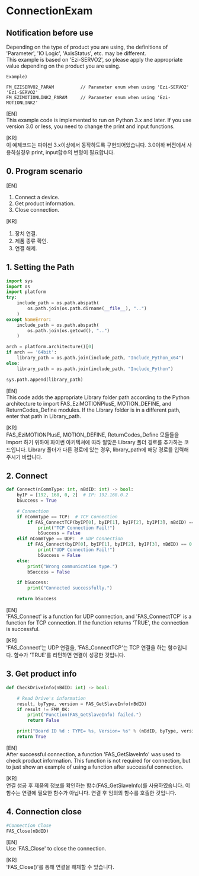 # ConnectionExam

Notification before use
-------------------------------------------------------
Depending on the type of product you are using, the definitions of 'Parameter', 'IO Logic', 'AxisStatus', etc. may be different.  
This example is based on 'Ezi-SERVO2', so please apply the appropriate value depending on the product you are using.

```
Example)

FM_EZISERVO2_PARAM			// Parameter enum when using 'Ezi-SERVO2' 'Ezi-SERVO2'
FM_EZIMOTIONLINK2_PARAM		// Parameter enum when using 'Ezi-MOTIONLINK2'
```
[EN]    
This example code is implemented to run on Python 3.x and later.
If you use version 3.0 or less, you need to change the print and input functions.

[KR]  
이 예제코드는 파이썬 3.x이상에서 동작하도록 구현되어있습니다.
3.0이하 버전에서 사용하실경우 print, input함수의 변형이 필요합니다.

## 0. Program scenario
[EN]  
1. Connect a device.
2. Get product information.
3. Close connection.

[KR]  
1. 장치 연결.
2. 제품 종류 확인.
3. 연결 해제.

## 1. Setting the Path
```python
import sys
import os
import platform
try:
    include_path = os.path.abspath(
        os.path.join(os.path.dirname(__file__), "..")
    )
except NameError:
    include_path = os.path.abspath(
        os.path.join(os.getcwd(), "..")
    )

arch = platform.architecture()[0]
if arch == '64bit':
    library_path = os.path.join(include_path, "Include_Python_x64")
else:
    library_path = os.path.join(include_path, "Include_Python")

sys.path.append(library_path)
```
[EN]    
This code adds the appropriate Library folder path according to the Python architecture to import FAS_EziMOTIONPlusE, MOTION_DEFINE, and ReturnCodes_Define modules.
If the Library folder is in a different path, enter that path in Library_path.

[KR]  
FAS_EziMOTIONPlusE, MOTION_DEFINE, ReturnCodes_Define 모듈들을 Import 하기 위하여 파이썬 아키텍쳐에 따라 알맞은 Library 폴더 경로를 추가하는 코드입니다.
Library 폴더가 다른 경로에 있는 경우, library_path에 해당 경로를 입력해 주시기 바랍니다.

## 2. Connect
```python
def Connect(nCommType: int, nBdID: int) -> bool:
    byIP = [192, 168, 0, 2]  # IP: 192.168.0.2
    bSuccess = True

    # Connection
    if nCommType == TCP:  # TCP Connection
        if FAS_ConnectTCP(byIP[0], byIP[1], byIP[2], byIP[3], nBdID) == 0:
            print("TCP Connection Fail!")
            bSuccess = False
    elif nCommType == UDP:  # UDP Connection
        if FAS_Connect(byIP[0], byIP[1], byIP[2], byIP[3], nBdID) == 0:
            print("UDP Connection Fail!")
            bSuccess = False
    else:
        print("Wrong communication type.")
        bSuccess = False

    if bSuccess:
        print("Connected successfully.")

    return bSuccess
```

[EN]  
'FAS_Connect' is a function for UDP connection, and 'FAS_ConnectTCP' is a function for TCP connection.
If the function returns 'TRUE', the connection is successful.

[KR]  
'FAS_Connect'는 UDP 연결을, 'FAS_ConnectTCP'는 TCP 연결을 하는 함수입니다.
함수가 'TRUE'를 리턴하면 연결이 성공한 것입니다.

## 3. Get product info
```python
def CheckDriveInfo(nBdID: int) -> bool:

    # Read Drive's information
    result, byType, version = FAS_GetSlaveInfo(nBdID)
    if result != FMM_OK:
        print("Function(FAS_GetSlaveInfo) failed.")
        return False

    print("Board ID %d : TYPE= %s, Version= %s" % (nBdID, byType, version))
    return True
```
[EN]  
After successful connection, a function 'FAS_GetSlaveInfo' was used to check product information. 
This function is not required for connection, but to just show an example of using a function after successful connection.

[KR]  
연결 성공 후 제품의 정보를 확인하는 함수(FAS_GetSlaveInfo)를 사용하였습니다.
이 함수는 연결에 필요한 함수가 아닙니다. 연결 후 임의의 함수를 호출한 것입니다.

## 4. Connection close
```python
#Connection Close
FAS_Close(nBdID)
```
[EN]  
Use 'FAS_Close' to close the connection.

[KR]  
'FAS_Close()'를 통해 연결을 해제할 수 있습니다.
